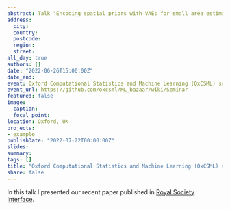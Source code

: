 ```yaml
---
abstract: Talk "Encoding spatial priors with VAEs for small area estimation".
address:
  city: 
  country: 
  postcode: 
  region: 
  street: 
all_day: true
authors: []
date: "2022-06-26T15:00:00Z"
date_end: 
event: Oxford Computational Statistics and Machine Learning (OxCSML) seminar
event_url: https://github.com/oxcsml/ML_bazaar/wiki/Seminar
featured: false
image:
  caption: 
  focal_point: 
location: Oxford, UK
projects:
- example
publishDate: "2022-07-22T00:00:00Z"
slides: 
summary: 
tags: []
title: "Oxford Computational Statistics and Machine Learning (OxCSML) seminar"
share: false
---
```


In this talk I presented our recent paper published in [Royal Society Interface](https://royalsocietypublishing.org/doi/10.1098/rsif.2022.0094).
